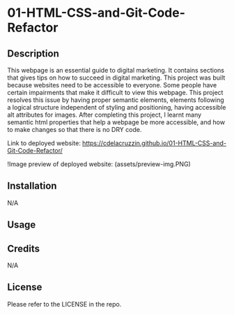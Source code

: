 # 01-HTML-CSS-and-Git-Code-Refactor

## Description
This webpage is an essential guide to digital marketing. It contains sections that gives tips on how to succeed in digital marketing. 
This project was built because websites need to be accessible to everyone. Some people have certain impairments that make it difficult to view this webpage. This project resolves this issue by having proper semantic elements, elements following a logical structure independent of styling and positioning, having  accessible alt attributes for images. After completing this project, I learnt many semantic html properties that help a webpage be more accessible, and how to make changes so that there is no DRY code.

Link to deployed website: https://cdelacruzzin.github.io/01-HTML-CSS-and-Git-Code-Refactor/

!Image preview of deployed website: (assets/preview-img.PNG)
## Installation
N/A

## Usage

## Credits
N/A

## License
Please refer to the LICENSE in the repo.
